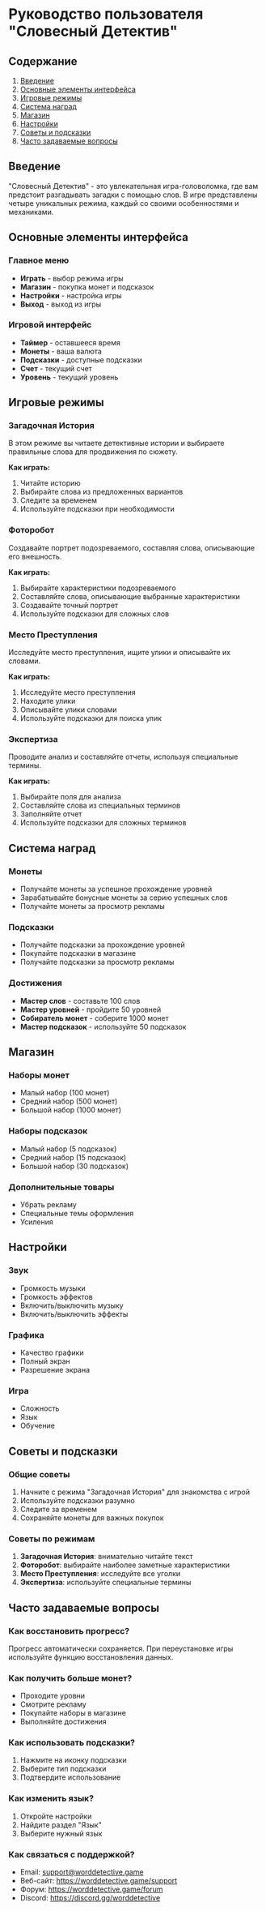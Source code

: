 # Руководство пользователя "Словесный Детектив"

## Содержание
1. [Введение](#введение)
2. [Основные элементы интерфейса](#основные-элементы-интерфейса)
3. [Игровые режимы](#игровые-режимы)
4. [Система наград](#система-наград)
5. [Магазин](#магазин)
6. [Настройки](#настройки)
7. [Советы и подсказки](#советы-и-подсказки)
8. [Часто задаваемые вопросы](#часто-задаваемые-вопросы)

## Введение

"Словесный Детектив" - это увлекательная игра-головоломка, где вам предстоит разгадывать загадки с помощью слов. В игре представлены четыре уникальных режима, каждый со своими особенностями и механиками.

## Основные элементы интерфейса

### Главное меню
- **Играть** - выбор режима игры
- **Магазин** - покупка монет и подсказок
- **Настройки** - настройка игры
- **Выход** - выход из игры

### Игровой интерфейс
- **Таймер** - оставшееся время
- **Монеты** - ваша валюта
- **Подсказки** - доступные подсказки
- **Счет** - текущий счет
- **Уровень** - текущий уровень

## Игровые режимы

### Загадочная История
В этом режиме вы читаете детективные истории и выбираете правильные слова для продвижения по сюжету.

**Как играть:**
1. Читайте историю
2. Выбирайте слова из предложенных вариантов
3. Следите за временем
4. Используйте подсказки при необходимости

### Фоторобот
Создавайте портрет подозреваемого, составляя слова, описывающие его внешность.

**Как играть:**
1. Выбирайте характеристики подозреваемого
2. Составляйте слова, описывающие выбранные характеристики
3. Создавайте точный портрет
4. Используйте подсказки для сложных слов

### Место Преступления
Исследуйте место преступления, ищите улики и описывайте их словами.

**Как играть:**
1. Исследуйте место преступления
2. Находите улики
3. Описывайте улики словами
4. Используйте подсказки для поиска улик

### Экспертиза
Проводите анализ и составляйте отчеты, используя специальные термины.

**Как играть:**
1. Выбирайте поля для анализа
2. Составляйте слова из специальных терминов
3. Заполняйте отчет
4. Используйте подсказки для сложных терминов

## Система наград

### Монеты
- Получайте монеты за успешное прохождение уровней
- Зарабатывайте бонусные монеты за серию успешных слов
- Получайте монеты за просмотр рекламы

### Подсказки
- Получайте подсказки за прохождение уровней
- Покупайте подсказки в магазине
- Получайте подсказки за просмотр рекламы

### Достижения
- **Мастер слов** - составьте 100 слов
- **Мастер уровней** - пройдите 50 уровней
- **Собиратель монет** - соберите 1000 монет
- **Мастер подсказок** - используйте 50 подсказок

## Магазин

### Наборы монет
- Малый набор (100 монет)
- Средний набор (500 монет)
- Большой набор (1000 монет)

### Наборы подсказок
- Малый набор (5 подсказок)
- Средний набор (15 подсказок)
- Большой набор (30 подсказок)

### Дополнительные товары
- Убрать рекламу
- Специальные темы оформления
- Усиления

## Настройки

### Звук
- Громкость музыки
- Громкость эффектов
- Включить/выключить музыку
- Включить/выключить эффекты

### Графика
- Качество графики
- Полный экран
- Разрешение экрана

### Игра
- Сложность
- Язык
- Обучение

## Советы и подсказки

### Общие советы
1. Начните с режима "Загадочная История" для знакомства с игрой
2. Используйте подсказки разумно
3. Следите за временем
4. Сохраняйте монеты для важных покупок

### Советы по режимам
1. **Загадочная История**: внимательно читайте текст
2. **Фоторобот**: выбирайте наиболее заметные характеристики
3. **Место Преступления**: исследуйте все уголки
4. **Экспертиза**: используйте специальные термины

## Часто задаваемые вопросы

### Как восстановить прогресс?
Прогресс автоматически сохраняется. При переустановке игры используйте функцию восстановления данных.

### Как получить больше монет?
- Проходите уровни
- Смотрите рекламу
- Покупайте наборы в магазине
- Выполняйте достижения

### Как использовать подсказки?
1. Нажмите на иконку подсказки
2. Выберите тип подсказки
3. Подтвердите использование

### Как изменить язык?
1. Откройте настройки
2. Найдите раздел "Язык"
3. Выберите нужный язык

### Как связаться с поддержкой?
- Email: support@worddetective.game
- Веб-сайт: https://worddetective.game/support
- Форум: https://worddetective.game/forum
- Discord: https://discord.gg/worddetective 